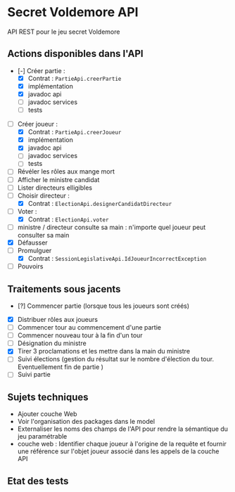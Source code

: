 # Secret Voldemore API

 API REST pour le jeu secret Voldemore
 
## Actions disponibles dans l'API

 * [-] Créer partie :
   * [X] Contrat : `PartieApi.creerPartie`
   * [X] implémentation
   * [X] javadoc api
   * [ ] javadoc services
   * [ ] tests
 * [ ] Créer joueur :
   * [X] Contrat : `PartieApi.creerJoueur`
   * [X] implémentation
   * [X] javadoc api
   * [ ] javadoc services
   * [ ] tests
* [ ] Révéler les rôles aux mange mort
* [ ] Afficher le ministre candidat
* [ ] Lister directeurs elligibles
* [ ] Choisir directeur :
   * [X] Contrat : `ElectionApi.designerCandidatDirecteur`
* [ ]  Voter :
    * [X] Contrat : `ElectionApi.voter` 
* [ ] ministre / directeur consulte sa main : n'importe quel joueur peut consulter sa main
* [X] Défausser
* [ ] Promulguer
  * [X] Contrat : `SessionLegislativeApi.IdJoueurIncorrectException` 
* [ ] Pouvoirs
 
## Traitements sous jacents
 
 * [?] Commencer partie (lorsque tous les joueurs sont créés)
 * [X] Distribuer rôles aux joueurs
 * [ ] Commencer tour au commencement d'une partie
 * [ ] Commencer nouveau tour à la fin d'un tour
 * [ ] Désignation du ministre
 * [X] Tirer 3 proclamations et les mettre dans la main du ministre
 * [ ] Suivi élections (gestion du résultat sur le nombre d'élection du tour. Eventuellement fin de partie )
 * [ ] Suivi partie
 
## Sujets techniques

* Ajouter couche Web 
* Voir l'organisation des packages dans le model
* Externaliser les noms des champs de l'API pour rendre la sémantique du jeu paramétrable
* couche web : Identifier chaque joueur à l'origine de la requête et fournir une référence sur l'objet joueur associé dans les appels de la couche API 
 
## Etat des tests 
 
 
 
 